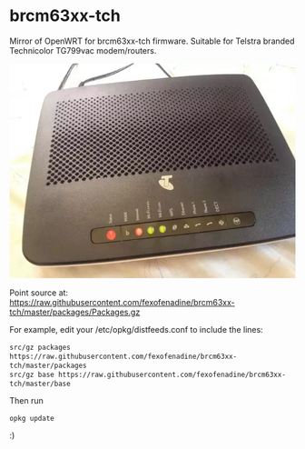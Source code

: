 # brcm63xx-tch
Mirror of OpenWRT for brcm63xx-tch firmware. Suitable for Telstra branded Technicolor TG799vac modem/routers.

![Technicolor TG799vac](md/tg799vac.jpg "Technicolor TG799vac")

Point source at:
https://raw.githubusercontent.com/fexofenadine/brcm63xx-tch/master/packages/Packages.gz

For example, edit your /etc/opkg/distfeeds.conf to include the lines:

    src/gz packages https://raw.githubusercontent.com/fexofenadine/brcm63xx-tch/master/packages
    src/gz base https://raw.githubusercontent.com/fexofenadine/brcm63xx-tch/master/base
    
 Then run 
    
    opkg update
    
:)
